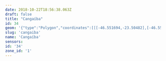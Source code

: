 ```yaml
---
date: 2018-10-22T18:56:38.063Z
draft: false
title: "Cangaíba"
id: 34
geom: '{"type":"Polygon","coordinates":[[[-46.551694,-23.50482],[-46.551363,-23.505615],[-46.551388,-23.505865],[-46.550793,-23.508434],[-46.550735,-23.509551],[-46.550441,-23.509893],[-46.550191,-23.509683],[-46.549856,-23.509515],[-46.549234,-23.509341],[-46.548754,-23.509314],[-46.547306,-23.50942],[-46.546599,-23.510779],[-46.546315,-23.511567],[-46.546023,-23.512038],[-46.54586,-23.512456],[-46.545962,-23.512877],[-46.545925,-23.514531],[-46.543494,-23.514304],[-46.54129,-23.514334],[-46.539204,-23.514565],[-46.536391,-23.515072],[-46.534589,-23.515195],[-46.532843,-23.515151],[-46.531523,-23.515035],[-46.523152,-23.513935],[-46.52256,-23.513964],[-46.52215,-23.51405],[-46.521231,-23.514468],[-46.521031,-23.514186],[-46.519911,-23.513944],[-46.518924,-23.513113],[-46.518348,-23.512839],[-46.518059,-23.512784],[-46.516955,-23.512072],[-46.516148,-23.511743],[-46.515644,-23.511645],[-46.514534,-23.511181],[-46.513846,-23.51097],[-46.513451,-23.511077],[-46.512978,-23.511028],[-46.51266,-23.510832],[-46.512017,-23.510629],[-46.511363,-23.510113],[-46.509922,-23.509934],[-46.509735,-23.509561],[-46.509654,-23.509521],[-46.508726,-23.509403],[-46.508248,-23.509601],[-46.50809,-23.509596],[-46.507002,-23.509323],[-46.506543,-23.508925],[-46.505892,-23.50895],[-46.50561,-23.508782],[-46.505351,-23.50853],[-46.503869,-23.508311],[-46.503505,-23.50832],[-46.502304,-23.508674],[-46.501201,-23.508813],[-46.50045,-23.508354],[-46.50032,-23.508117],[-46.500126,-23.507968],[-46.500044,-23.507614],[-46.499949,-23.507518],[-46.499712,-23.507548],[-46.4993,-23.507719],[-46.498575,-23.507626],[-46.498163,-23.507486],[-46.49716,-23.507526],[-46.496243,-23.506963],[-46.49515,-23.506667],[-46.494418,-23.506721],[-46.494552,-23.506441],[-46.494534,-23.506298],[-46.494231,-23.505531],[-46.493883,-23.503828],[-46.493995,-23.503303],[-46.494092,-23.501517],[-46.494069,-23.501083],[-46.493914,-23.500375],[-46.49399,-23.499936],[-46.494257,-23.499609],[-46.495141,-23.498988],[-46.496001,-23.497703],[-46.49612,-23.497881],[-46.497644,-23.49604],[-46.498095,-23.494536],[-46.498139,-23.493059],[-46.498262,-23.493067],[-46.49829,-23.492942],[-46.498423,-23.491539],[-46.499851,-23.49103],[-46.500302,-23.49096],[-46.501504,-23.490312],[-46.502123,-23.48986],[-46.502523,-23.489815],[-46.504653,-23.489267],[-46.505084,-23.488815],[-46.505276,-23.488443],[-46.505394,-23.488378],[-46.504972,-23.487326],[-46.50463,-23.486687],[-46.504122,-23.486144],[-46.503495,-23.485752],[-46.502537,-23.485485],[-46.498928,-23.485461],[-46.498158,-23.485398],[-46.497676,-23.485272],[-46.497176,-23.485042],[-46.49676,-23.484784],[-46.49613,-23.484243],[-46.496498,-23.484182],[-46.496834,-23.48402],[-46.500327,-23.478872],[-46.500669,-23.478602],[-46.500354,-23.478152],[-46.500394,-23.477978],[-46.500507,-23.477881],[-46.499883,-23.476999],[-46.503829,-23.477405],[-46.505654,-23.477837],[-46.507022,-23.478255],[-46.508148,-23.477513],[-46.508231,-23.477343],[-46.508268,-23.476941],[-46.508629,-23.476683],[-46.509037,-23.47622],[-46.509157,-23.475647],[-46.509351,-23.475552],[-46.510018,-23.475783],[-46.510385,-23.47578],[-46.510614,-23.475294],[-46.510585,-23.474812],[-46.510435,-23.474684],[-46.509695,-23.474339],[-46.508459,-23.47416],[-46.507959,-23.473772],[-46.507935,-23.472907],[-46.508014,-23.472453],[-46.508141,-23.472125],[-46.508368,-23.471815],[-46.508531,-23.471752],[-46.509107,-23.471817],[-46.509661,-23.471716],[-46.51051,-23.471732],[-46.510787,-23.472001],[-46.510805,-23.472186],[-46.511001,-23.472518],[-46.511414,-23.472849],[-46.513273,-23.473498],[-46.513954,-23.473631],[-46.514964,-23.473676],[-46.515117,-23.473842],[-46.51519,-23.474637],[-46.515256,-23.47477],[-46.515499,-23.474946],[-46.515772,-23.475039],[-46.516291,-23.475052],[-46.516574,-23.475166],[-46.516848,-23.475588],[-46.516979,-23.475932],[-46.517089,-23.475962],[-46.517155,-23.476284],[-46.517592,-23.476717],[-46.517793,-23.477176],[-46.51829,-23.47764],[-46.519004,-23.47818],[-46.520435,-23.478968],[-46.522523,-23.479905],[-46.523286,-23.480305],[-46.524337,-23.480715],[-46.525577,-23.481355],[-46.525957,-23.481647],[-46.526156,-23.481949],[-46.529181,-23.48473],[-46.530443,-23.485812],[-46.530697,-23.485843],[-46.531138,-23.485587],[-46.531241,-23.485469],[-46.531459,-23.484867],[-46.53149,-23.484086],[-46.531622,-23.483693],[-46.532026,-23.483641],[-46.53239,-23.483763],[-46.532529,-23.48399],[-46.532436,-23.484867],[-46.532437,-23.485693],[-46.532722,-23.486759],[-46.532674,-23.487942],[-46.533404,-23.488326],[-46.533944,-23.488697],[-46.534225,-23.488771],[-46.534522,-23.488749],[-46.535203,-23.488419],[-46.535378,-23.488265],[-46.53596,-23.48724],[-46.53634,-23.486948],[-46.536669,-23.486868],[-46.537065,-23.487078],[-46.537226,-23.487265],[-46.537509,-23.488316],[-46.53762,-23.489056],[-46.537583,-23.48941],[-46.536915,-23.489703],[-46.536608,-23.490002],[-46.536589,-23.490241],[-46.536877,-23.490844],[-46.537175,-23.491077],[-46.538665,-23.491609],[-46.539202,-23.491873],[-46.53948,-23.492084],[-46.539757,-23.492438],[-46.540191,-23.492719],[-46.541073,-23.493149],[-46.541429,-23.493529],[-46.541592,-23.494381],[-46.541766,-23.494576],[-46.542191,-23.494849],[-46.544234,-23.49667],[-46.546113,-23.498232],[-46.546556,-23.498479],[-46.547137,-23.498578],[-46.547349,-23.498698],[-46.547418,-23.498818],[-46.547496,-23.499632],[-46.547477,-23.500418],[-46.547302,-23.500709],[-46.54671,-23.501157],[-46.546622,-23.501176],[-46.546561,-23.501096],[-46.546429,-23.501076],[-46.546241,-23.501196],[-46.546066,-23.501759],[-46.545744,-23.502188],[-46.545735,-23.502438],[-46.545875,-23.50278],[-46.54657,-23.50366],[-46.546734,-23.503983],[-46.54705,-23.504373],[-46.547172,-23.504667],[-46.547174,-23.504851],[-46.546679,-23.505521],[-46.546614,-23.506235],[-46.547336,-23.506501],[-46.549475,-23.506814],[-46.549654,-23.506011],[-46.550923,-23.505087],[-46.550978,-23.505171],[-46.551149,-23.505147],[-46.551132,-23.505103],[-46.551239,-23.505075],[-46.55118,-23.504913],[-46.551694,-23.50482]]]}'
slug: 'cangaiba'
name: 'Cangaíba'
sensors:
id: '34'
zone_id: '1'
---
```

		